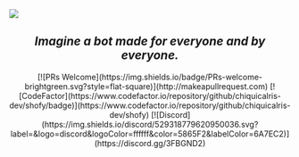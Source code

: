 <a href="https://ko-fi.com/P5P6582OC">
  <img src="https://cdn.discordapp.com/attachments/821805150087282708/863140389930270740/shofy.png">
</a>
<div align="center">
<h2><i>Imagine a bot made for everyone and by everyone.</i></h2> 
[![PRs Welcome](https://img.shields.io/badge/PRs-welcome-brightgreen.svg?style=flat-square)](http://makeapullrequest.com)
[![CodeFactor](https://www.codefactor.io/repository/github/chiquicalris-dev/shofy/badge)](https://www.codefactor.io/repository/github/chiquicalris-dev/shofy)
[![Discord](https://img.shields.io/discord/529318779620950036.svg?label=&logo=discord&logoColor=ffffff&color=5865F2&labelColor=6A7EC2)](https://discord.gg/3FBGND2)
</div>
